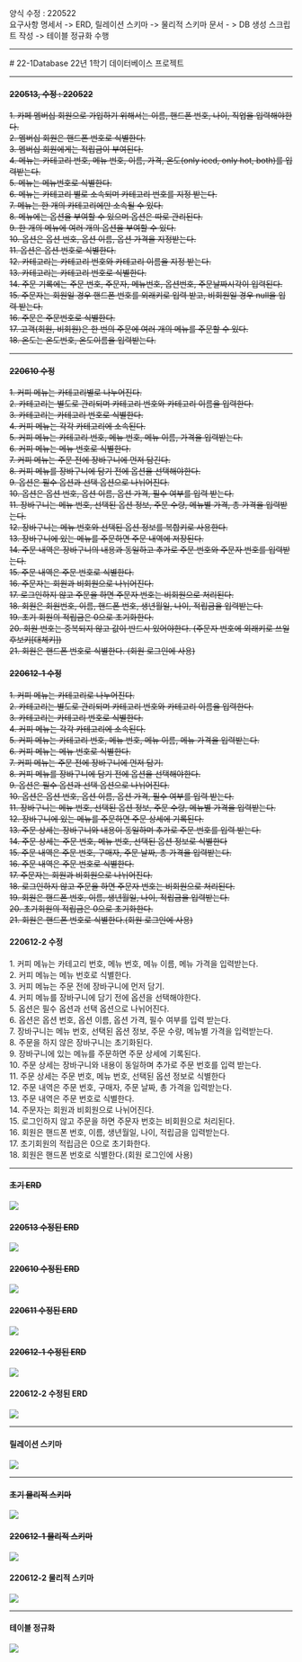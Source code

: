 양식 수정 : 220522<br>
요구사항 명세서 -> ERD, 릴레이션 스키마 -> 물리적 스키마 문서 - > DB 생성 스크립트 작성 -> 테이블 정규화 수행
<hr>
# 22-1Database
22년 1학기 데이터베이스 프로젝트
<!--
<h1>카페 시스템</h1>
<br>
<h4>커피 카테고리 관리</h4>
커피의 카테고리 번호(기본키), 이름을 관리한다.<br>
<br>
<h5>커피 메뉴 관리</h5>
커피의 카테고리 번호(외래키), 메뉴 번호(기본키), 메뉴 이름, 온도(Only HOT or Only ICED or Both or Neither)를 관리한다.<br>
<br>
<h5>커피 옵션 관리</h5>
커피 옵션을 유료와 무료 기준으로 나눈다.<br>
커피 옵션을 기준과 함께 메뉴로 등록한다. <br>
<br>
<h5>일일 주문 관리</h5>
주문 번호, 메뉴번호, 메뉴 이름, 주문날짜시각을 관리한다.<br>
<br>
<h5>멤버십 회원 관리</h5>
회원번호 , 이름, 전화번호, 포인트 점수를 관리한다.<br>
<hr>
<hr>
<h6>커피 메뉴관리</h6>
<h7>카테고리, 메뉴 이름, 가격, 온도(HOT or ICED or Both or Neither)</h7>
<br>-> 카테고리 별 view 생성
<br>
<h6>커피 옵션관리</h6>
<table>
  <thead>
    <th>옵션 이름</th>
    <th>옵션 번호</th>
  </thead>
  <tbody>
    <tr>
      <td>유료 옵션</td>
      <td>01</td>
    </tr>
    <tr>
      <td>무료 옵션</td>
      <td>02</td>
    </tr>
  </tbody>
</table>
<h6>커피 일일주문관리</h6>
<br><h6>멤버십 회원관리</h6>
-->
<br>
<hr>
<h4><del>220513, 수정 : 220522</del></h4>
<del>
1. 카페 멤버십 회원으로 가입하기 위해서는 이름, 핸드폰 번호, 나이, 직업을 입력해야한다.<br>
2. 멤버십 회원은 핸드폰 번호로 식별한다.<br>
3. 멤버십 회원에게는 적립금이 부여된다.<br>
4. 메뉴는 카테고리 번호, 메뉴 번호, 이름, 가격, 온도(only iced, only hot, both)를 입력받는다.<br>
5. 메뉴는 메뉴번호로 식별한다.<br>
6. 메뉴는 카테고리 별로 소속되며 카테고리 번호를 지정 받는다.<br>
7. 메뉴는 한 개의 카테고리에만 소속될 수 있다.<br>
8. 메뉴에는 옵션을 부여할 수 있으며 옵션은 따로 관리된다.<br>
9. 한 개의 메뉴에 여러 개의 옵션을 부여할 수 있다.<br>
10. 옵션은 옵션 번호, 옵션 이름, 옵션 가격을 지정받는다.<br>
11. 옵션은 옵션 번호로 식별한다.<br>
12. 카테고리는 카테고리 번호와 카테고리 이름을 지정 받는다.<br>
13. 카테고리는 카테고리 번호로 식별한다.<br>
14. 주문 기록에는 주문 번호, 주문자, 메뉴번호, 옵션번호, 주문날짜시각이 입력된다.<br>
15. 주문자는 회원일 경우 핸드폰 번호를 외래키로 입력 받고, 비회원일 경우 null을 입력 받는다.<br>
16. 주문은 주문번호로 식별한다.<br>
17. 고객(회원, 비회원)은 한 번의 주문에 여러 개의 메뉴를 주문할 수 있다.<br>
18. 온도는 온도번호, 온도이름을 입력받는다.</del><br>
<hr>
<del><h4>220610 수정</h4>
1. 커피 메뉴는 카테고리별로 나누어진다.<br>
2. 카테고리는 별도로 관리되며 카테고리 번호와 카테고리 이름을 입력한다.<br>
3. 카테고리는 카테고리 번호로 식별한다.<br>
4. 커피 메뉴는 각각 카테고리에 소속된다.<br>
5. 커피 메뉴는 카테고리 번호, 메뉴 번호, 메뉴 이름, 가격을 입력받는다.<br>
6. 커피 메뉴는 메뉴 번호로 식별한다.<br>
7. 커피 메뉴는 주문 전에 장바구니에 먼저 담긴다.<br>
8. 커피 메뉴를 장바구니에 담기 전에 옵션을 선택해야한다.<br>
9. 옵션은 필수 옵션과 선택 옵션으로 나뉘어진다.<br>
10. 옵션은 옵션 번호, 옵션 이름, 옵션 가격, 필수 여부를 입력 받는다.<br>
11. 장바구니는 메뉴 번호, 선택된 옵션 정보, 주문 수량, 메뉴별 가격, 총 가격을 입력받는다.<br>
12. 장바구니는 메뉴 번호와 선택된 옵션 정보를 복합키로 사용한다.<br>
13. 장바구니에 있는 메뉴를 주문하면 주문 내역에 저장된다.<br>
14. 주문 내역은 장바구니의 내용과 동일하고 추가로 주문 번호와 주문자 번호를 입력받는다.<br>
15. 주문 내역은 주문 번호로 식별한다.<br>
16. 주문자는 회원과 비회원으로 나뉘어진다.<br>
17. 로그인하지 않고 주문을 하면 주문자 번호는 비회원으로 처리된다.<br>
18. 회원은 회원번호, 이름, 핸드폰 번호, 생년월일, 나이, 적립금을 입력받는다.<br>
19. 초기 회원의 적립금은 0으로 초기화한다.<br>
20. 회원 번호는 중복되지 않고 값이 반드시 있어야한다.	(주문자 번호에 외래키로 쓰일 후보키[대체키])<br>
21. 회원은 핸드폰 번호로 식별한다.	(회원 로그인에 사용)<br>

<h4>220612-1 수정</h4>
1. 커피 메뉴는 카테고리로 나누어진다.<br>
2. 카테고리는 별도로 관리되며 카테고리 번호와 카테고리 이름을 입력한다.<br>
3. 카테고리는 카테고리 번호로 식별한다.<br>
4. 커피 메뉴는 각각 카테고리에 소속된다.<br>
5. 커피 메뉴는 카테고리 번호, 메뉴 번호, 메뉴 이름, 메뉴 가격을 입력받는다.<br>
6. 커피 메뉴는 메뉴 번호로 식별한다.<br>
7. 커피 메뉴는 주문 전에 장바구니에 먼저 담기.<br>
8. 커피 메뉴를 장바구니에 담기 전에 옵션을 선택해야한다.<br>
9. 옵션은 필수 옵션과 선택 옵션으로 나뉘어진다.<br>
10. 옵션은 옵션 번호, 옵션 이름, 옵션 가격, 필수 여부를 입력 받는다.<br>
11. 장바구니는 메뉴 번호, 선택된 옵션 정보, 주문 수량, 메뉴별 가격을 입력받는다.<br>
12. 장바구니에 있는 메뉴를 주문하면 주문 상세에 기록된다.<br>
13. 주문 상세는 장바구니와 내용이 동일하며 추가로 주문 번호를 입력 받는다.<br>
14. 주문 상세는 주문 번호, 메뉴 번호, 선택된 옵션 정보로 식별한다<br>
15. 주문 내역은 주문 번호, 구매자, 주문 날짜, 총 가격을 입력받는다.<br>
16. 주문 내역은 주문 번호로 식별한다.<br>
17. 주문자는 회원과 비회원으로 나뉘어진다.<br>
18. 로그인하지 않고 주문을 하면 주문자 번호는 비회원으로 처리된다.<br>
19. 회원은 핸드폰 번호, 이름, 생년월일, 나이, 적립금을 입력받는다.<br>
20. 초기회원의 적립금은 0으로 초기화한다.<br>
21. 회원은 핸드폰 번호로 식별한다.(회원 로그인에 사용)<br>
</del>

<h4>220612-2 수정</h4>
1. 커피 메뉴는 카테고리 번호, 메뉴 번호, 메뉴 이름, 메뉴 가격을 입력받는다.<br>
2. 커피 메뉴는 메뉴 번호로 식별한다.<br>
3. 커피 메뉴는 주문 전에 장바구니에 먼저 담기.<br>
4. 커피 메뉴를 장바구니에 담기 전에 옵션을 선택해야한다.<br>
5. 옵션은 필수 옵션과 선택 옵션으로 나뉘어진다.<br>
6. 옵션은 옵션 번호, 옵션 이름, 옵션 가격, 필수 여부를 입력 받는다.<br>
7. 장바구니는 메뉴 번호, 선택된 옵션 정보, 주문 수량, 메뉴별 가격을 입력받는다.<br>
8. 주문을 하지 않은 장바구니는 초기화된다.<br>
9. 장바구니에 있는 메뉴를 주문하면 주문 상세에 기록된다.<br>
10. 주문 상세는 장바구니와 내용이 동일하며 추가로 주문 번호를 입력 받는다.<br>
11. 주문 상세는 주문 번호, 메뉴 번호, 선택된 옵션 정보로 식별한다<br>
12. 주문 내역은 주문 번호, 구매자, 주문 날짜, 총 가격을 입력받는다.<br>
13. 주문 내역은 주문 번호로 식별한다.<br>
14. 주문자는 회원과 비회원으로 나뉘어진다.<br>
15. 로그인하지 않고 주문을 하면 주문자 번호는 비회원으로 처리된다.<br>
16. 회원은 핸드폰 번호, 이름, 생년월일, 나이, 적립금을 입력받는다.<br>
17. 초기회원의 적립금은 0으로 초기화한다.<br>
18. 회원은 핸드폰 번호로 식별한다.(회원 로그인에 사용)<br>
<hr>
<h4><del>초기 ERD</del></h4>
<img src="https://user-images.githubusercontent.com/69462861/161521731-15e61450-b19a-4882-b201-e6cbbb56dec7.png"></img>
<h4><del>220513 수정된 ERD</del></h4>
<img src="https://user-images.githubusercontent.com/69462861/169690290-35926efd-b454-484f-bde6-996045f75d35.png"></img>
<h4><del>220610 수정된 ERD</del></h4>
<img src="https://user-images.githubusercontent.com/69462861/173021686-16839b00-0f11-4fb4-a815-476b52d47c65.jpg"></img>
<h4><del>220611 수정된 ERD</del></h4>
<img src="https://user-images.githubusercontent.com/69462861/173185402-9aedd5bb-66b6-4ef5-a257-373e6a0df64f.png"></img>
<h4><del>220612-1 수정된 ERD</del></h4>
<img src="https://user-images.githubusercontent.com/69462861/173213772-74bb07b8-244c-42ad-ac28-89ef4a1785a4.png"></img>
<h4>220612-2 수정된 ERD</h4>
<img src="https://user-images.githubusercontent.com/69462861/173291410-20906ecd-e5cf-494b-b7b3-bbfae562cef4.png"></img>
<hr>
<h4>릴레이션 스키마<h4>
<img src="https://user-images.githubusercontent.com/69462861/173305364-5c2b8bb5-1771-4110-801a-5d7f425fbbc0.png"></img>
<hr>
<h4><del>초기 물리적 스키마</del></h4>
<img src="https://user-images.githubusercontent.com/69462861/169866825-d330c4c8-e6e1-4525-a20b-f3eff577bc75.png"></img>
<del><h4>220612-1 물리적 스키마</h4></del>
<img src="https://user-images.githubusercontent.com/69462861/173213832-a246a6bd-e9a5-4d78-ac69-eca4aa0e6e8f.png"></img>
<h4>220612-2 물리적 스키마</h4>
<img src="https://user-images.githubusercontent.com/69462861/173291335-51e33a26-9cb5-4cce-aa3b-91825fbc0cbd.png"></img>
<hr>
<h4>테이블 정규화</h4>
<img src="https://user-images.githubusercontent.com/69462861/173292905-4d0c4ed7-f178-469f-8ef0-f0401201584a.png"></img>
  
